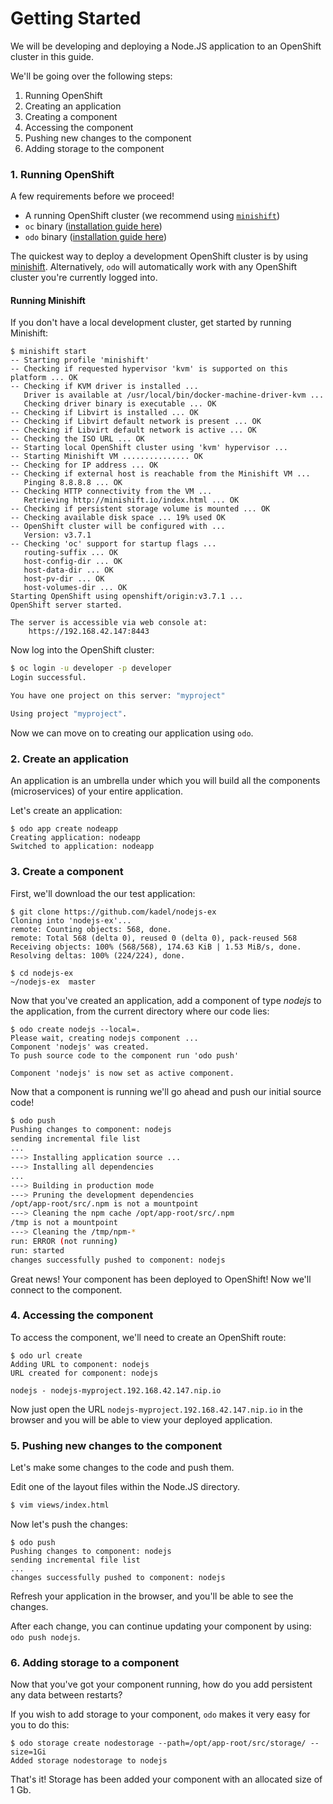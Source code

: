 # Getting Started

We will be developing and deploying a Node.JS application to an OpenShift cluster in this guide.

We'll be going over the following steps:

1. Running OpenShift
2. Creating an application
3. Creating a component
4. Accessing the component
5. Pushing new changes to the component
6. Adding storage to the component


### 1. Running OpenShift

A few requirements before we proceed!

 - A running OpenShift cluster (we recommend using [`minishift`](https://docs.openshift.org/latest/minishift/getting-started/installing.html))
 - `oc` binary ([installation guide here](https://docs.openshift.org/latest/minishift/getting-started/quickstart.html#starting-minishift))
 - `odo` binary ([installation guide here](/README.md#installation))

The quickest way to deploy a development OpenShift cluster is by using [minishift](https://docs.openshift.org/latest/minishift/index.html). Alternatively, `odo` will automatically work with any OpenShift cluster you're currently logged into.


#### Running Minishift

If you don't have a local development cluster, get started by running Minishift:

```console
$ minishift start       
-- Starting profile 'minishift'                                
-- Checking if requested hypervisor 'kvm' is supported on this platform ... OK
-- Checking if KVM driver is installed ...                     
   Driver is available at /usr/local/bin/docker-machine-driver-kvm ... 
   Checking driver binary is executable ... OK                 
-- Checking if Libvirt is installed ... OK                     
-- Checking if Libvirt default network is present ... OK       
-- Checking if Libvirt default network is active ... OK        
-- Checking the ISO URL ... OK 
-- Starting local OpenShift cluster using 'kvm' hypervisor ... 
-- Starting Minishift VM ............... OK                    
-- Checking for IP address ... OK                              
-- Checking if external host is reachable from the Minishift VM ... 
   Pinging 8.8.8.8 ... OK      
-- Checking HTTP connectivity from the VM ...                  
   Retrieving http://minishift.io/index.html ... OK            
-- Checking if persistent storage volume is mounted ... OK     
-- Checking available disk space ... 19% used OK               
-- OpenShift cluster will be configured with ...               
   Version: v3.7.1             
-- Checking 'oc' support for startup flags ...                 
   routing-suffix ... OK       
   host-config-dir ... OK      
   host-data-dir ... OK        
   host-pv-dir ... OK          
   host-volumes-dir ... OK     
Starting OpenShift using openshift/origin:v3.7.1 ...           
OpenShift server started.

The server is accessible via web console at:
    https://192.168.42.147:8443
```

Now log into the OpenShift cluster:

```sh
$ oc login -u developer -p developer
Login successful.

You have one project on this server: "myproject"

Using project "myproject".
```

Now we can move on to creating our application using `odo`.

### 2. Create an application

An application is an umbrella under which you will build all the components (microservices) of your entire application.

Let's create an application:

```console
$ odo app create nodeapp
Creating application: nodeapp
Switched to application: nodeapp
```

### 3. Create a component

First, we'll download the our test application: 

```console
$ git clone https://github.com/kadel/nodejs-ex
Cloning into 'nodejs-ex'...
remote: Counting objects: 568, done.
remote: Total 568 (delta 0), reused 0 (delta 0), pack-reused 568
Receiving objects: 100% (568/568), 174.63 KiB | 1.53 MiB/s, done.
Resolving deltas: 100% (224/224), done.

$ cd nodejs-ex 
~/nodejs-ex  master
```

Now that you've created an application, add a component of type _nodejs_ to the application, from the current directory where our code lies:

```console
$ odo create nodejs --local=.
Please wait, creating nodejs component ...
Component 'nodejs' was created.
To push source code to the component run 'odo push'

Component 'nodejs' is now set as active component.
```

Now that a component is running we'll go ahead and push our initial source code!

```sh
$ odo push
Pushing changes to component: nodejs
sending incremental file list
...
---> Installing application source ...
---> Installing all dependencies
...
---> Building in production mode
---> Pruning the development dependencies
/opt/app-root/src/.npm is not a mountpoint
---> Cleaning the npm cache /opt/app-root/src/.npm
/tmp is not a mountpoint
---> Cleaning the /tmp/npm-*
run: ERROR (not running)
run: started
changes successfully pushed to component: nodejs
```

Great news! Your component has been deployed to OpenShift! Now we'll connect to the component.

### 4. Accessing the component

To access the component, we'll need to create an OpenShift route:

```console
$ odo url create
Adding URL to component: nodejs
URL created for component: nodejs

nodejs - nodejs-myproject.192.168.42.147.nip.io
```

Now just open the URL `nodejs-myproject.192.168.42.147.nip.io` in the browser and you will be able to view your deployed application.

### 5. Pushing new changes to the component

Let's make some changes to the code and push them.

Edit one of the layout files within the Node.JS directory.

```sh
$ vim views/index.html
```

Now let's push the changes:

```console
$ odo push
Pushing changes to component: nodejs
sending incremental file list
...
changes successfully pushed to component: nodejs
```

Refresh your application in the browser, and you'll be able to see the changes.

After each change, you can continue updating your component by using: `odo push nodejs`.

### 6. Adding storage to a component

Now that you've got your component running, how do you add persistent any data between restarts?

If you wish to add storage to your component, `odo` makes it very easy for you to do this:

```console
$ odo storage create nodestorage --path=/opt/app-root/src/storage/ --size=1Gi 
Added storage nodestorage to nodejs
```

That's it! Storage has been added your component with an allocated size of 1 Gb.
